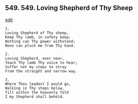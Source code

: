 
## 549.  549. Loving Shepherd of Thy Sheep
[edit](https://docs.google.com/document/d/1akNJi8owWfXS2v0y8l9f2JKfrT4FMw0e/edit?mode=html)






    1.
    Loving Shepherd of Thy sheep,
    Keep Thy lamb, in safety keep;
    Nothing can Thy power withstand;
    None can pluck me from Thy hand.

    2.
    Loving Shepherd, ever near,
    Teach Thy lamb Thy voice to hear;
    Suffer not my steps to stray
    From the straight and narrow way.

    3.
    Where Thou leadest I would go,
    Walking in Thy steps below,
    Till within the heavenly fold
    I my Shepherd shall behold.
